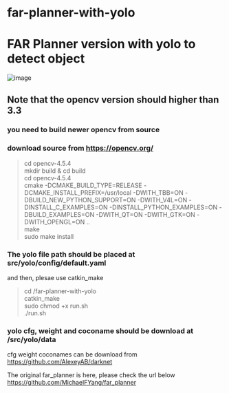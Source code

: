 # far-planner-with-yolo
# FAR Planner version with yolo to detect object<br>
![image](https://github.com/Leeable/far-planner-with-yolo/blob/Noetic/2022-06-19%20183632.gif)

## Note that the opencv version should higher than 3.3 <br>
### you need to build newer opencv from source<br>
### download source from https://opencv.org/ <br>
> cd opencv-4.5.4<br>
> mkdir build & cd build<br>
> cd opencv-4.5.4<br>
> cmake -DCMAKE_BUILD_TYPE=RELEASE -DCMAKE_INSTALL_PREFIX=/usr/local -DWITH_TBB=ON -DBUILD_NEW_PYTHON_SUPPORT=ON -DWITH_V4L=ON -DINSTALL_C_EXAMPLES=ON -DINSTALL_PYTHON_EXAMPLES=ON -DBUILD_EXAMPLES=ON -DWITH_QT=ON -DWITH_GTK=ON -DWITH_OPENGL=ON ..<br>
> make<br>
> sudo make install<br>

### The yolo file path should be placed at src/yolo/config/default.yaml<br>

and then, plesae use catkin_make<br>
> cd /far-planner-with-yolo<br>
> catkin_make<br>
> sudo chmod +x run.sh<br>
> ./run.sh<br>

### yolo cfg, weight and coconame should be download at /src/yolo/data<br>

cfg weight coconames can be download from https://github.com/AlexeyAB/darknet<br>


The original far_planner is here, please check the url below <br>
https://github.com/MichaelFYang/far_planner
